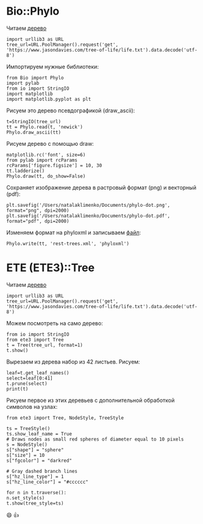 
# **Bio::Phylo**


Читаем [дерево](https://www.jasondavies.com/tree-of-life/life.txt)

```
import urllib3 as URL
tree_url=URL.PoolManager().request('get', 'https://www.jasondavies.com/tree-of-life/life.txt').data.decode('utf-8')
```
Импортируем нужные библиотеки:

```
from Bio import Phylo
import pylab
from io import StringIO
import matplotlib
import matplotlib.pyplot as plt
```
Рисуем это дерево псевдографикой (draw_ascii):

```
t=StringIO(tree_url)
tt = Phylo.read(t, 'newick')
Phylo.draw_ascii(tt)
```
Рисуем дерево с помощью draw:

```
matplotlib.rc('font', size=6)
from pylab import rcParams
rcParams['figure.figsize'] = 10, 30
tt.ladderize()
Phylo.draw(tt, do_show=False)
```
Сохраняет изображение дерева в растровый формат (png) и векторный (pdf):


```
plt.savefig('/Users/natalaklimenko/Documents/phylo-dot.png', format="png", dpi=2000)
plt.savefig('/Users/natalaklimenko/Documents/phylo-dot.pdf', format="pdf", dpi=2000)
```

Изменяем формат на phyloxml и записываем [файл](https://github.com/ns-klimenko/phylog/blob/master/rest-trees.xml):
```
Phylo.write(tt, 'rest-trees.xml', 'phyloxml')
```
# **ETE (ETE3)::Tree**

Читаем [дерево](https://www.jasondavies.com/tree-of-life/life.txt)
```
import urllib3 as URL
tree_url=URL.PoolManager().request('get', 'https://www.jasondavies.com/tree-of-life/life.txt').data.decode('utf-8')
```
Можем посмотреть на само дерево:
```
from io import StringIO
from ete3 import Tree
t = Tree(tree_url, format=1)
t.show()
```
Вырезаем из дерева набор из 42  листьев. Рисуем:

```
leaf=t.get_leaf_names()
select=leaf[0:41]
t.prune(select)
print(t)
```
Рисуем  первое из этих деревьев с дополнительной обработкой символов на узлах:

```
from ete3 import Tree, NodeStyle, TreeStyle

ts = TreeStyle()
ts.show_leaf_name = True
# Draws nodes as small red spheres of diameter equal to 10 pixels
s = NodeStyle()
s["shape"] = "sphere"
s["size"] = 10
s["fgcolor"] = "darkred"

# Gray dashed branch lines
s["hz_line_type"] = 1
s["hz_line_color"] = "#cccccc"

for n in t.traverse():
n.set_style(s)
t.show(tree_style=ts)
```

 :smile:  :+1:
